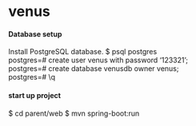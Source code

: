 # venus

#### Database setup
Install PostgreSQL database.
$ psql postgres  
postgres=# create user venus with password ‘123321’;  
postgres=# create database venusdb owner venus;  
postgres=# \q

#### start up project
$ cd parent/web
$ mvn spring-boot:run
